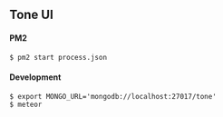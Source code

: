 ## Tone UI

#### PM2

```
$ pm2 start process.json
```

#### Development

```
$ export MONGO_URL='mongodb://localhost:27017/tone'
$ meteor
```

